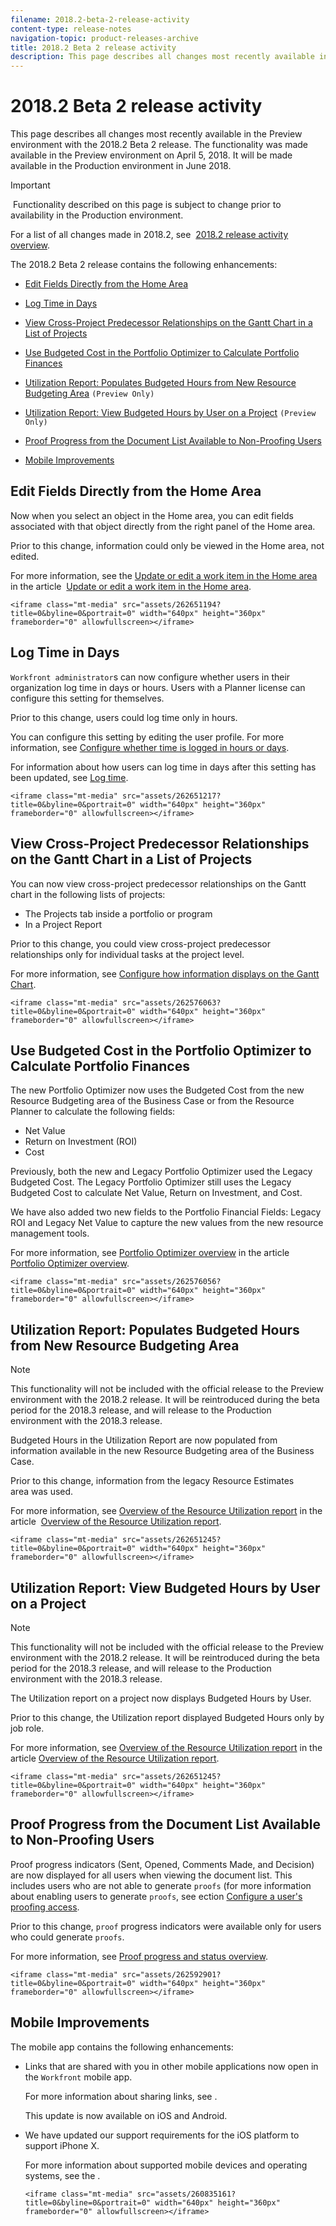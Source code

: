 ```yaml
---
filename: 2018.2-beta-2-release-activity
content-type: release-notes
navigation-topic: product-releases-archive
title: 2018.2 Beta 2 release activity
description: This page describes all changes most recently available in the Preview environment with the 2018.2 Beta 2 release. The functionality was made available in the Preview environment on April 5, 2018. It will be made available in the Production environment in June 2018.
---
```


# 2018.2 Beta 2 release activity

This page describes all changes most recently available in the Preview environment with the 2018.2 Beta 2 release.&nbsp;The functionality was made available in the Preview environment on April 5, 2018. It will be made available in&nbsp;the Production environment in June&nbsp;2018.

>[!IMPORTANT]
>
>&nbsp;Functionality described on this page is subject to change prior to availability in the Production environment.

For a list of all changes made in 2018.2, see&nbsp; [2018.2 release activity overview](../../../../product-announcements/product-releases/quarterly-release-archive/2018.2-release-activity/2018.2-release-activity-overview.md).

The 2018.2 Beta 2 release contains the following enhancements:

* [Edit Fields Directly from the Home Area](#edit-fields-directly-from-the-home-area) 
* [Log Time in Days](#log-time-in-days) 
* [View Cross-Project Predecessor Relationships on the Gantt Chart in a List of Projects](#view-cross-project-predecessor-relationshipts-in-the-gantt) 
* [Use Budgeted Cost in the Portfolio Optimizer to Calculate Portfolio Finances](#use-budgeted-cost-in-the-portfolio-optimizer) 
* [Utilization Report: Populates Budgeted Hours from New Resource Budgeting Area](#utilization-populates-budgeted-hours-from-new-resource-budgeting-area) `(Preview Only)` 

* [Utilization Report: View Budgeted Hours by User on a Project](#utilization-view-budgeted-hours-by-user) `(Preview Only)` 

* [Proof Progress from the Document List Available to Non-Proofing Users](#proof-progress-from-the-document-list-available) 
* [Mobile Improvements](#mobile-improvements)

## Edit Fields Directly from the Home Area

Now when you select an object in the Home area, you can edit fields associated with that object directly from the right panel of the Home area.&nbsp;

Prior to this change, information could only be viewed in the Home area, not edited.

For more information, see the [Update or edit a work item in the Home area](../../../../workfront-basics/using-home/using-the-home-area/update-and-edit-work-item-home.md) in the article&nbsp; [Update or edit a work item in the Home area](../../../../workfront-basics/using-home/using-the-home-area/update-and-edit-work-item-home.md).

`<iframe class="mt-media" src="assets/262651194?title=0&byline=0&portrait=0" width="640px" height="360px" frameborder="0" allowfullscreen></iframe>`

## Log Time in Days

`Workfront administrator`s can now configure whether users in their organization log time in days or hours. Users with a Planner license can configure this setting for themselves.

Prior to this change, users could log time only in hours.

You can configure this setting by editing the user profile. For more information, see [Configure whether time is logged in hours or days](../../../../timesheets/config-timesheet-prefs/config-time-logged-hrs-days.md).

For information about how users can log time in days after this setting has been updated, see [Log time](../../../../timesheets/create-and-manage-timesheets/log-time.md).

`<iframe class="mt-media" src="assets/262651217?title=0&byline=0&portrait=0" width="640px" height="360px" frameborder="0" allowfullscreen></iframe>`

## View Cross-Project Predecessor Relationships on the Gantt Chart in a List of Projects

You can now view cross-project predecessor relationships on the Gantt chart in the following lists of projects:

* The Projects tab inside a portfolio or program
* In a Project Report

Prior to this change, you could view cross-project predecessor relationships only for individual tasks at the project level.

For more information, see [Configure how information displays on the Gantt Chart](../../../../manage-work/gantt-chart/use-the-gantt-chart/configure-info-on-gantt-chart.md).&nbsp;

`<iframe class="mt-media" src="assets/262576063?title=0&byline=0&portrait=0" width="640px" height="360px" frameborder="0" allowfullscreen></iframe>`

## Use Budgeted Cost in the Portfolio Optimizer to Calculate Portfolio Finances

The new Portfolio Optimizer now uses the Budgeted Cost from the new Resource Budgeting area of the Business Case or from the Resource Planner to calculate the following fields:

* Net Value
* Return on Investment (ROI)
* Cost

Previously, both the new and Legacy Portfolio Optimizer used the Legacy Budgeted Cost. The Legacy Portfolio Optimizer still uses the Legacy Budgeted Cost to calculate Net Value, Return on Investment, and Cost.

We have also added two new fields to the Portfolio Financial Fields: Legacy ROI and Legacy Net Value to capture the new values from the new resource management tools.

For more information, see [Portfolio Optimizer overview](../../../../manage-work/portfolios/portfolio-optimizer/portfolio-optimizer-overview.md) in the article&nbsp; [Portfolio Optimizer overview](../../../../manage-work/portfolios/portfolio-optimizer/portfolio-optimizer-overview.md).

`<iframe class="mt-media" src="assets/262576056?title=0&byline=0&portrait=0" width="640px" height="360px" frameborder="0" allowfullscreen></iframe>`

## Utilization Report: Populates Budgeted Hours from New Resource Budgeting Area

>[!NOTE]
>
>This functionality will not be included with the official release to the Preview environment with the 2018.2 release. It will be reintroduced during the beta period for the 2018.3 release, and will release to the Production environment with the 2018.3 release.&nbsp;

Budgeted Hours in the Utilization Report are now populated from information available in the new Resource Budgeting area of the Business Case.

Prior to this change, information from the legacy Resource Estimates area&nbsp;was used.

For more information, see [Overview of the Resource Utilization report](../../../../reports-and-dashboards/reports/using-built-in-reports/resource-utilization-report.md) in the article&nbsp; [Overview of the Resource Utilization report](../../../../reports-and-dashboards/reports/using-built-in-reports/resource-utilization-report.md).

`<iframe class="mt-media" src="assets/262651245?title=0&byline=0&portrait=0" width="640px" height="360px" frameborder="0" allowfullscreen></iframe>`

## Utilization Report: View Budgeted Hours by User on a Project

>[!NOTE]
>
>This functionality will not be included with the official release to the Preview environment with the 2018.2 release. It will be reintroduced during the beta period for the 2018.3 release, and will release to the Production environment with the 2018.3 release.&nbsp;

The Utilization report on a project now displays Budgeted Hours by User.

Prior to this change, the Utilization report displayed Budgeted Hours only by job role.&nbsp;

For more information, see [Overview of the Resource Utilization report](../../../../reports-and-dashboards/reports/using-built-in-reports/resource-utilization-report.md) in the article [Overview of the Resource Utilization report](../../../../reports-and-dashboards/reports/using-built-in-reports/resource-utilization-report.md).

`<iframe class="mt-media" src="assets/262651245?title=0&byline=0&portrait=0" width="640px" height="360px" frameborder="0" allowfullscreen></iframe>`

## Proof Progress from the Document List Available to Non-Proofing Users

Proof progress indicators (Sent, Opened, Comments Made, and Decision) are now displayed for all users when viewing the document list. This includes users who are not able to generate `proofs` (for more information about enabling users to generate `proofs`, see ection [Configure a user's proofing access](../../../../administration-and-setup/manage-workfront/configure-proofing/configure-a-users-proofing-access.md).

Prior to this change, `proof` progress indicators were available only for users who could generate `proofs`.

For more information, see [Proof progress and status overview](../../../../review-and-approve-work/proofing/proofing-overview/view-progress-status-proof.md).

`<iframe class="mt-media" src="assets/262592901?title=0&byline=0&portrait=0" width="640px" height="360px" frameborder="0" allowfullscreen></iframe>`

## Mobile Improvements

The mobile app contains the following enhancements:

* Links that are shared with you in other mobile applications now open in the `Workfront` mobile app.

  For more information about sharing links, see&nbsp;.

  This update is now available on iOS and Android.

* We have updated our support requirements for the iOS platform to support iPhone X.

  For more information about supported mobile devices and operating systems, see the&nbsp;.&nbsp;

  `<iframe class="mt-media" src="assets/260835161?title=0&byline=0&portrait=0" width="640px" height="360px" frameborder="0" allowfullscreen></iframe>`

